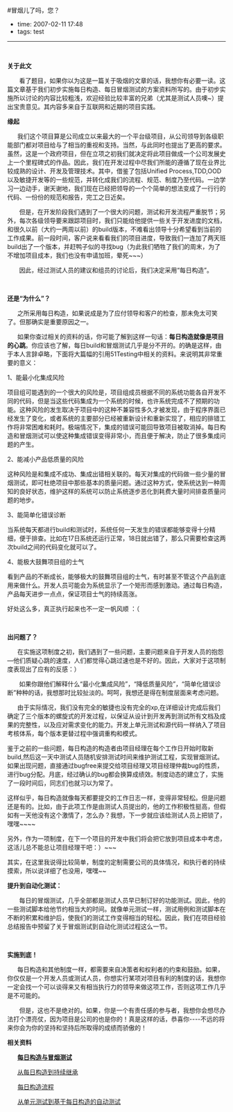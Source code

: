 #冒烟儿了吗，您？

- time: 2007-02-11 17:48
- tags: test
 
---
<p align="center"><strong>&nbsp;</strong></p>
<p><strong><span>关于此文</span></strong></p>
<p><span><span>&nbsp;&nbsp;&nbsp;&nbsp;&nbsp;&nbsp; </span></span><span>看了题目，如果你以为这是一篇关于吸烟的文章的话，我想你有必要一读。这篇文章基于我们初步实施每日构造、每日冒烟测试的方案资料所写的。由于初步实施所以讨论的内容比较粗浅，欢迎经验比较丰富的兄弟（尤其是测试人员噢</span><span>~</span><span>）提出宝贵意见。其内容多来自于互联网和近期的项目实践。</span>&nbsp;</p>
<p><strong><span>缘起</span></strong></p>
<p><strong><span><span>&nbsp;&nbsp;&nbsp;&nbsp;&nbsp;&nbsp; </span></span></strong><span>我们这个项目算是公司成立以来最大的一个平台级项目，从公司领导到各级职能部门都对项目给与了相当的重视和支持。当然，与此同时也提出了更高的要求。虽然，这是一个政府项目，但在立项之初我们就决定将此项目做成一个公司发展史上一个里程碑式的作品。因此，我们在开发过程中尽我们所能的遵循了现在业界比较成熟的设计、开发及管理技术。其中，借鉴了包括</span><span>Unified Process,TDD,OOD</span><span>以及敏捷开发等的一些规范，并转化成我们的流程、规范、制度乃至代码。一边学习一边动手，谢天谢地，我们现在已经把领导的一个个简单的想法变成了一行行的代码、一份份的规范和报告，完工之日近矣。</span></p>
<p><span><span>&nbsp;&nbsp;&nbsp;&nbsp;&nbsp;&nbsp; </span></span><span>但是，在开发阶段我们遇到了一个很大的问题，测试和开发流程严重脱节；另外，每次各级领导要来跟踪项目时，我们只能给他提供一些关于开发进度的文档，和很久以前（大约一两周以前）的</span><span>build</span><span>版本，不难看出领导十分希望看到当前的工作成果。前一段时间，客户说来看看我们的项目进度，导致我们一连加了两天班</span><span>build</span><span>出了一个版本，并赶鸭子似的寻找</span><span>bug</span><span>（为此我们牺牲了我们的周末，为了不增加项目成本，我们也没有申请加班，晕死</span><span>~~~</span><span>）</span></p>
<p><span><span>&nbsp;&nbsp;&nbsp;&nbsp;&nbsp;&nbsp; </span></span><span>因此，经过测试人员的建议和组员的讨论后，我们决定采用“每日构造”。</span></p>
<p>&nbsp;</p>
<p><strong><span>还是“为什么”？</span></strong></p>
<p><strong><span><span>&nbsp;&nbsp;&nbsp;&nbsp;&nbsp;&nbsp; </span></span></strong><span>之所采用每日构造，如果说成是为了应付领导和客户的检查，那未免太可笑了。但那确实是重要原因之一。</span></p>
<p><strong><span><span>&nbsp;&nbsp;&nbsp;&nbsp;&nbsp;&nbsp; </span></span></strong><span>如果你查过相关的资料的话，你可能了解到这样一句话：<strong>每日构造就像是项目的心跳</strong>。你应该也了解，每日</span><span>build</span><span>和冒烟测试几乎是分不开的。的确是这样，由于本人言辞卓略，下面将大篇幅的引用</span><span>51Testing</span><span>中相关的资料。</span><span>来说明其非常重要的意义：</span></p>
<p><span>1</span><span>、能最小化集成风险<span> </span></span></p>
<p><span>项目组可能遇到的一个很大的风险是，项目组成员根据不同的系统功能各自开发不同的代码，但是当这些代码集成为一个系统的时候，也许系统完成不了预期的功能。这种风险的发生取决于项目中的这种不兼容性多久才被发现，由于程序界面已经发生了变化，或者系统的主要部分已经被重新设计和重新实现了，相应的排错工作将非常困难和耗时。极端情况下，集成的错误可能回导致项目被取消掉。每日构造和冒烟测试可以使这种集成错误变得非常小，而且便于解决，防止了很多集成问题的产生。</span></p>
<p><span>2</span><span>、能减小产品低质量的风险<span> </span></span></p>
<p><span>这种风险是和集成不成功、集成出错相关联的。每天对集成的代码做一些少量的冒烟测试，即可杜绝项目中那些基本的质量问题。通过这种方式，使系统达到一种周知的良好状态，维护这样的系统可以防止系统逐步恶化到耗费大量时间排查质量问题的地步。</span></p>
<p><span>3</span><span>、能简单化错误诊断</span></p>
<p><span>当系统每天都进行<span>build</span>和测试时，系统任何一天发生的错误都能够变得十分精细，便于排查。比如在<span>17</span>日系统还运行正常，<span>18</span>日就出错了，那么只需要检查这两次<span>build</span>之间的代码变化就可以了。</span></p>
<p><span>4</span><span>、能极大鼓舞项目组的士气<span> </span></span></p>
<p><span>看到产品的不断成长，能够极大的鼓舞项目组的士气，有时甚至不管这个产品到底用来做什么。开发人员可能会为系统显示了一个矩形而感到激动。通过每日构造，产品每天进步一点点，保证项目士气的持续高涨。</span></p>
<p><span>好处这么多，真正执行起来也不一定一帆风顺</span><span> </span><span>：（</span></p>
<p>&nbsp;</p>
<p><strong><span>出问题了？</span></strong></p>
<p><strong><span><span>&nbsp;&nbsp;&nbsp;&nbsp;&nbsp;&nbsp; </span></span></strong><span>在实施这项制度之初，我们遇到了一些问题，主要问题来自于开发人员的抱怨</span><span>—</span><span>他们质疑心跳的速度，人们都觉得心跳过速也是不好的。因此，大家对于这项制度表现出了应有的反感：）</span></p>
<p><span><span>&nbsp;&nbsp;&nbsp;&nbsp;&nbsp;&nbsp; </span></span><span>如果你跟他们解释什么“最小化集成风险”，“降低质量风险”，“</span><span>简单化错误诊断</span><span>”种种的话，我想那时比较扯淡的。呵呵，我想还是得在制度层面来考虑问题。</span></p>
<p><strong><span><span>&nbsp;&nbsp;&nbsp;&nbsp;&nbsp;&nbsp; </span></span></strong><span>由于实际情况，我们没有完全的敏捷也没有完全的</span><span>xp,</span><span>在详细设计完成后我们确定了三个版本的螺旋式的开发过程，以保证从设计到开发再到测试所有文档及成果的完整性，以及应对需求变化的能力。开发上单元测试和源代码一样纳入了项目考核体系，每个版本更替过程中强调重构和模式。</span></p>
<p><span>鉴于之前的一些问题，每日构造的构造者由项目经理在每个工作日开始时取新</span><span>build,</span><span>然后这一天中测试人员随机安排测试时间来维护测试工程，实现冒烟测试。如果出现问题，直接通过</span><span>bugfree</span><span>来提交给项目经理又项目经理仲裁</span><span>bug</span><span>的性质，进行</span><span>bug</span><span>分配。月底，经过确认的</span><span>bug</span><span>都会换算成绩效。制度动态的建立了，实施了一段时间后，同志们也就习以为常了。</span></p>
<p><span>这样似乎，每日构造就像每天都要提交的工作日志一样，变得非常轻松。但是问题还是有的。比如，由于此项工作是由测试人员提出的，他的工作积极性挺高，但假如有一天他没有这个激情了，怎么办？我想，下一步就应该给测试人员上把锁了，嘿嘿</span><span>~~~~</span></p>
<p><span>另外，作为一项制度，在下一个项目的开发中我们将会把它放到项目成本中考虑，这活儿总不能总让项目经理干吧：）</span><span>~~~</span></p>
<p><span>其实，在这里我说得比较简单，制度的定制需要公司的具体情况，和执行者的持续摸索，所以说详细了也没用，嘿嘿</span><span>~~</span></p>
<p><strong><span>提升到自动化测试：</span></strong></p>
<p><span><span>&nbsp;&nbsp;&nbsp;&nbsp;&nbsp;&nbsp; </span></span><span>每日的冒烟测试，几乎全部都是测试人员早已制订好的功能测试。因此，他的一些测试脚本给他节约相当大的时间。就像单元测试一样，测试用例和测试脚本在不断的积累和维护后，使我们的测试工作变得相当的轻松。因此，我们在项目经验总结报告中预留了关于冒烟测试到自动化测试过程这么一节。</span></p>
<p>&nbsp;</p>
<p><strong><span>实施到底！</span></strong></p>
<p><strong><span><span>&nbsp;&nbsp;&nbsp;&nbsp;&nbsp;&nbsp; </span></span></strong><span>每日构造和其他制度一样，都需要来自决策者和权利者的约束和鼓励。如果，你仅仅是一个开发人员或测试人员，你想实行某项对项目有利的制度的话，我想你一定会找一个可以谈得来又有相当执行力的领导来做这项工作，否则这项工作几乎是不可能的。</span></p>
<p><span><span>&nbsp;&nbsp;&nbsp;&nbsp;&nbsp;&nbsp; </span></span><span>但是，这也不是绝对的。如果，你是一个有责任感的参与者，我想你会想尽办法打个漂亮仗，因为项目是公司的也是你的！真是这样的话，恭喜你</span><span>----不远的将来你会为你的坚持和坚持后所取得的成绩而骄傲的</span><span>！</span></p>
<p><strong><span>相关资料</span></strong></p>
<p><strong><span><span>&nbsp;&nbsp;&nbsp;&nbsp;&nbsp;&nbsp; </span></span></strong><strong><span><a href="http://www.51testing.com/html/36/674.html"><span><span>每日构造与冒烟测试</span></span></a></span></strong></p>
<p><strong><span><span>&nbsp;&nbsp;&nbsp;&nbsp;&nbsp;&nbsp; </span></span></strong><span><a href="http://blog.csdn.net/wingfiring/archive/2006/01/16/580696.aspx"><span><span>从每日构造到持续继承</span></span></a></span></p>
<p><span><span>&nbsp;&nbsp;&nbsp;&nbsp;&nbsp; </span><a href="http://www.dots.com.cn/DisplayNews.aspx?_id=148"><span><span>每日构造流程</span></span></a></span></p>
<p><span><span>&nbsp;&nbsp;&nbsp;&nbsp;&nbsp; </span><a href="http://www.uml.org.cn/test/200701184.asp"><span><span>从单元测试到基于每日构造的自动测试</span></span></a></span></p>

